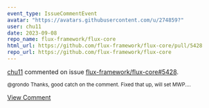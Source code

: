 ```yaml
---
event_type: IssueCommentEvent
avatar: "https://avatars.githubusercontent.com/u/274859?"
user: chu11
date: 2023-09-08
repo_name: flux-framework/flux-core
html_url: https://github.com/flux-framework/flux-core/pull/5428
repo_url: https://github.com/flux-framework/flux-core
---
```


<a href='https://github.com/chu11' target='_blank'>chu11</a> commented on issue <a href='https://github.com/flux-framework/flux-core/pull/5428' target='_blank'>flux-framework/flux-core#5428</a>.

<small>@grondo Thanks, good catch on the comment.  Fixed that up, will set MWP....</small>

<a href='https://github.com/flux-framework/flux-core/pull/5428' target='_blank'>View Comment</a>